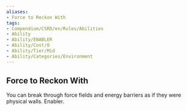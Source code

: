 ```yaml
---
aliases:
- Force to Reckon With
tags:
- Compendium/CSRD/en/Rules/Abilities
- Ability
- Ability/ENABLER
- Ability/Cost/0
- Ability/Tier/Mid
- Ability/Categories/Environment
---
```


  
## Force to Reckon With  
You can break through force fields and energy barriers as if they were physical walls. Enabler.